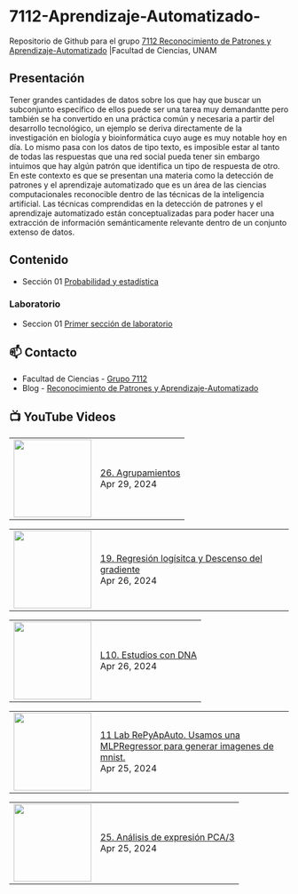 # 7112-Aprendizaje-Automatizado-
Repositorio de Github para el grupo   [7112 Reconocimiento de Patrones y Aprendizaje-Automatizado](https://www.fciencias.unam.mx/docencia/horarios/presentacion/347481) |Facultad de Ciencias, UNAM

## Presentación
Tener grandes cantidades de datos sobre los que hay que buscar un subconjunto específico de ellos puede ser una tarea muy demandantte pero también se ha convertido en una práctica común y necesaria a partir del desarrollo tecnológico, un ejemplo se deriva directamente de la investigación en biología y bioinformática cuyo auge es muy notable hoy en día. Lo mismo pasa con los datos de tipo texto, es imposible estar al tanto de todas las respuestas que una red social pueda tener sin embargo intuimos que hay algún patrón que identifica un tipo de respuesta de otro. En este contexto es que se presentan una materia como la detección de patrones y el aprendizaje automatizado que es un área de las ciencias computacionales reconocible dentro de las técnicas de la inteligencia artificial. Las técnicas comprendidas en la detección de patrones y el aprendizaje automatizado están conceptualizadas para poder hacer una extracción de información semánticamente relevante dentro de un conjunto extenso de datos.

## Contenido
- Sección 01  [Probabilidad y estadística](https://github.com/7122-Aprendizaje-Automatizado/7112-Aprendizaje-Automatizado-/tree/main/Secci%C3%B3n%2001%20Probabilidad%20y%20Estadistica)

### Laboratorio
- Seccion 01  [Primer sección de laboratorio](https://github.com/7122-Aprendizaje-Automatizado/7112-Aprendizaje-Automatizado-/tree/main/Secci%C3%B3n01-Laboratorio)


## 📫 Contacto
- Facultad de Ciencias - [Grupo 7112](https://www.fciencias.unam.mx/docencia/horarios/presentacion/347481)
- Blog - [Reconocimiento de Patrones y Aprendizaje-Automatizado](https://sites.google.com/view/patronesciencias/inicio)

##  📺 	YouTube Videos
<!-- BLOG-POST-LIST:START --><table><tr><td><a href="https://www.youtube.com/watch?v=OhFj1z2Isaw"><img width="140px" src="https://i.ytimg.com/vi/OhFj1z2Isaw/mqdefault.jpg"></a></td>
<td><a href="https://www.youtube.com/watch?v=OhFj1z2Isaw">26. Agrupamientos</a><br/>Apr 29, 2024</td></tr></table>
<table><tr><td><a href="https://www.youtube.com/watch?v=_VBeHNleqv4"><img width="140px" src="https://i.ytimg.com/vi/_VBeHNleqv4/mqdefault.jpg"></a></td>
<td><a href="https://www.youtube.com/watch?v=_VBeHNleqv4">19. Regresión logísitca y Descenso del gradiente</a><br/>Apr 26, 2024</td></tr></table>
<table><tr><td><a href="https://www.youtube.com/watch?v=il7nLTg1aM0"><img width="140px" src="https://i.ytimg.com/vi/il7nLTg1aM0/mqdefault.jpg"></a></td>
<td><a href="https://www.youtube.com/watch?v=il7nLTg1aM0">L10. Estudios con DNA</a><br/>Apr 26, 2024</td></tr></table>
<table><tr><td><a href="https://www.youtube.com/watch?v=uu6BOf3A3KU"><img width="140px" src="https://i.ytimg.com/vi/uu6BOf3A3KU/mqdefault.jpg"></a></td>
<td><a href="https://www.youtube.com/watch?v=uu6BOf3A3KU">11 Lab RePyApAuto. Usamos una MLPRegressor para generar imagenes de mnist.</a><br/>Apr 25, 2024</td></tr></table>
<table><tr><td><a href="https://www.youtube.com/watch?v=YIKUkjaZ4aQ"><img width="140px" src="https://i.ytimg.com/vi/YIKUkjaZ4aQ/mqdefault.jpg"></a></td>
<td><a href="https://www.youtube.com/watch?v=YIKUkjaZ4aQ">25. Análisis de expresión PCA/3</a><br/>Apr 25, 2024</td></tr></table>
<!-- BLOG-POST-LIST:END -->
